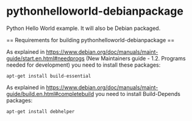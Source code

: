 # pythonhelloworld-debianpackage
Python Hello World example. It will also be Debian packaged.

== Requirements for building pythonhelloworld-debianpackage ==

As explained in https://www.debian.org/doc/manuals/maint-guide/start.en.html#needprogs (New Maintainers guide - 1.2. Programs needed for development) you need to install these packages:

```
apt-get install build-essential
```

As explained in https://www.debian.org/doc/manuals/maint-guide/build.en.html#completebuild you need to install Build-Depends packages:

```
apt-get install debhelper
```
